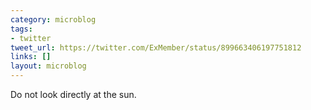 ```yaml
---
category: microblog
tags:
- twitter
tweet_url: https://twitter.com/ExMember/status/899663406197751812
links: []
layout: microblog
---
```

Do not look directly at the sun.
